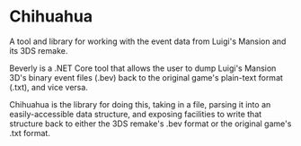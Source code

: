 # Chihuahua
A tool and library for working with the event data from Luigi's Mansion and its 3DS remake.

Beverly is a .NET Core tool that allows the user to dump Luigi's Mansion 3D's binary event files (.bev) back to the original game's plain-text format (.txt), and vice versa.

Chihuahua is the library for doing this, taking in a file, parsing it into an easily-accessible data structure, and exposing facilities to write that structure back to either the 3DS remake's .bev format or the original game's .txt format.
